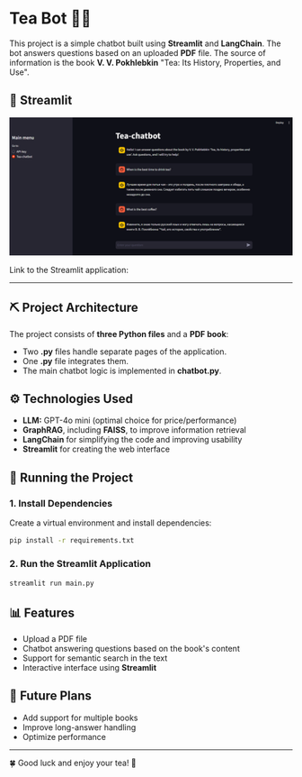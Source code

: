 # Tea Bot 🍵🤖  

This project is a simple chatbot built using **Streamlit** and **LangChain**. The bot answers questions based on an uploaded **PDF** file. The source of information is the book **V. V. Pokhlebkin** "Tea: Its History, Properties, and Use".


## 🔗 Streamlit

![Alt text](image.png)

Link to the Streamlit application: 

---

## ⛏️ Project Architecture  
The project consists of **three Python files** and a **PDF book**:
- Two **.py** files handle separate pages of the application.
- One **.py** file integrates them.
- The main chatbot logic is implemented in **chatbot.py**.

## ⚙️ Technologies Used  
- **LLM:** GPT-4o mini (optimal choice for price/performance)
- **GraphRAG**, including **FAISS**, to improve information retrieval
- **LangChain** for simplifying the code and improving usability
- **Streamlit** for creating the web interface

## 🚀 Running the Project  
### 1. Install Dependencies  
Create a virtual environment and install dependencies:
```bash
pip install -r requirements.txt
```

### 2. Run the Streamlit Application  
```bash
streamlit run main.py
```

## 📊 Features  
- Upload a PDF file
- Chatbot answering questions based on the book's content
- Support for semantic search in the text
- Interactive interface using **Streamlit**

## 🌟 Future Plans  
- Add support for multiple books
- Improve long-answer handling
- Optimize performance

---

🍀 Good luck and enjoy your tea! 🍵

